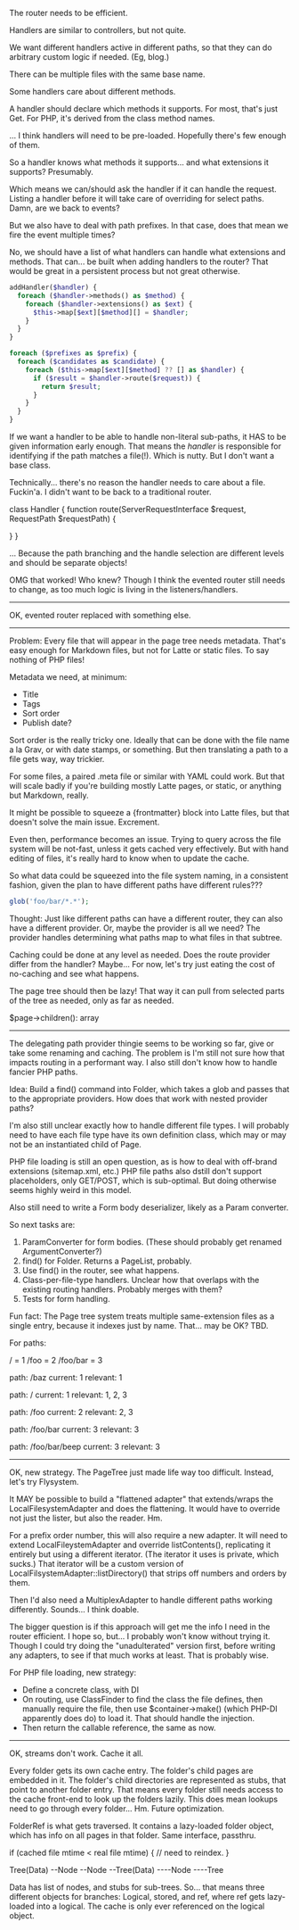 The router needs to be efficient.

Handlers are similar to controllers, but not quite.

We want different handlers active in different paths, so that they can do arbitrary custom logic if needed.  (Eg, blog.)

There can be multiple files with the same base name.

Some handlers care about different methods.

A handler should declare which methods it supports.  For most, that's just Get.  For PHP, it's derived from the class method names.

... I think handlers will need to be pre-loaded.  Hopefully there's few enough of them.

So a handler knows what methods it supports... and what extensions it supports?  Presumably.

Which means we can/should ask the handler if it can handle the request.  Listing a handler before it will take care of overriding for select paths.  Damn, are we back to events?

But we also have to deal with path prefixes.  In that case, does that mean we fire the event multiple times?

No, we should have a list of what handlers can handle what extensions and methods.  That can... be built when adding handlers to the router?  That would be great in a persistent process but not great otherwise.

```php
addHandler($handler) {
  foreach ($handler->methods() as $method) {
    foreach ($handler->extensions() as $ext) {
      $this->map[$ext][$method][] = $handler;
    }
  }
}

foreach ($prefixes as $prefix) {
  foreach ($candidates as $candidate) {
    foreach ($this->map[$ext][$method] ?? [] as $handler) {
      if ($result = $handler->route($request)) {
        return $result;
      }
    }
  }
}
```

If we want a handler to be able to handle non-literal sub-paths, it HAS to be given information early enough.  That means the *handler* is responsible for identifying if the path matches a file(!).  Which is nutty.  But I don't want a base class.

Technically... there's no reason the handler needs to care about a file.  Fuckin'a.  I didn't want to be back to a traditional router.

class Handler {
  function route(ServerRequestInterface $request, RequestPath $requestPath) {
    
  }
}

... Because the path branching and the handle selection are different levels and should be separate objects!

OMG that worked!  Who knew?  Though I think the evented router still needs to change, as too much logic is living in the listeners/handlers.

--------------------------

OK, evented router replaced with something else.

--------------------------

Problem: Every file that will appear in the page tree needs metadata.  That's easy enough for Markdown files, but not for Latte or static files.  To say nothing of PHP files!

Metadata we need, at minimum:

* Title
* Tags
* Sort order
* Publish date?

Sort order is the really tricky one.  Ideally that can be done with the file name a la Grav, or with date stamps, or something.  But then translating a path to a file gets way, way trickier.

For some files, a paired .meta file or similar with YAML could work.  But that will scale badly if you're building mostly Latte pages, or static, or anything but Markdown, really.

It might be possible to squeeze a {frontmatter} block into Latte files, but that doesn't solve the main issue.  Excrement.

Even then, performance becomes an issue.  Trying to query across the file system will be not-fast, unless it gets cached very effectively.  But with hand editing of files, it's really hard to know when to update the cache.

So what data could be squeezed into the file system naming, in a consistent fashion, given the plan to have different paths have different rules???

```php
glob('foo/bar/*.*');
```

Thought: Just like different paths can have a different router, they can also have a different provider.  Or, maybe the provider is all we need?  The provider handles determining what paths map to what files in that subtree.

Caching could be done at any level as needed.  Does the route provider differ from the handler?  Maybe...  For now, let's try just eating the cost of no-caching and see what happens.

The page tree should then be lazy!  That way it can pull from selected parts of the tree as needed, only as far as needed.

$page->children(): array<Page>

-----------------

The delegating path provider thingie seems to be working so far, give or take some renaming and caching.  The problem is I'm still not sure how that impacts routing in a performant way.  I also still don't know how to handle fancier PHP paths.

Idea: Build a find() command into Folder, which takes a glob and passes that to the appropriate providers.  How does that work with nested provider paths?

I'm also still unclear exactly how to handle different file types.  I will probably need to have each file type have its own definition class, which may or may not be an instantiated child of Page.

PHP file loading is still an open question, as is how to deal with off-brand extensions (sitemap.xml, etc.)  PHP file paths also dstill don't support placeholders, only GET/POST, which is sub-optimal.  But doing otherwise seems highly weird in this model.

Also still need to write a Form body deserializer, likely as a Param converter.

So next tasks are:

1. ParamConverter for form bodies.  (These should probably get renamed ArgumentConverter?)
2. find() for Folder.  Returns a PageList, probably.
3. Use find() in the router, see what happens.
4. Class-per-file-type handlers.  Unclear how that overlaps with the existing routing handlers.  Probably merges with them?
5. Tests for form handling.

Fun fact: The Page tree system treats multiple same-extension files as a single entry, because it indexes just by name.  That... may be OK?  TBD.

For paths:

/ = 1
/foo = 2
/foo/bar = 3

path: /baz
current: 1
relevant: 1

path: /
current: 1
relevant: 1, 2, 3

path: /foo
current: 2
relevant: 2, 3

path: /foo/bar
current: 3
relevant: 3

path: /foo/bar/beep
current: 3
relevant: 3

--------------

OK, new strategy.  The PageTree just made life way too difficult.  Instead, let's try Flysystem.

It MAY be possible to build a "flattened adapter" that extends/wraps the LocalFilesystemAdapter and does the flattening.  It would have to override not just the lister, but also the reader. Hm.

For a prefix order number, this will also require a new adapter.  It will need to extend LocalFileystemAdapter and override listContents(), replicating it entirely but using a different iterator.  (The iterator it uses is private, which sucks.)  That iterator will be a custom version of LocalFilsystemAdapter::listDirectory() that strips off numbers and orders by them.

Then I'd also need a MultiplexAdapter to handle different paths working differently.  Sounds... I think doable.


The bigger question is if this approach will get me the info I need in the router efficient.  I hope so, but...  I probably won't know without trying it.  Though I could try doing the "unadulterated" version first, before writing any adapters, to see if that much works at least.  That is probably wise.


For PHP file loading, new strategy:

* Define a concrete class, with DI
* On routing, use ClassFinder to find the class the file defines, then manually require the file, then use $container->make() (which PHP-DI apparently does do) to load it.  That should handle the injection.
* Then return the callable reference, the same as now.

----------------------

OK, streams don't work.  Cache it all.

Every folder gets its own cache entry.
The folder's child pages are embedded in it.
The folder's child directories are represented as stubs, that point to another folder entry.
That means every folder still needs access to the cache front-end to look up the folders lazily.
This does mean lookups need to go through every folder... Hm.  Future optimization.

FolderRef is what gets traversed.  It contains a lazy-loaded folder object, which has info on all pages in that folder.  Same interface, passthru.

if (cached file mtime < real file mtime) {
  // need to reindex.
}

Tree(Data)
--Node
--Node
--Tree(Data)
----Node
----Tree

Data has list of nodes, and stubs for sub-trees.  So... that means three different objects for branches: Logical, stored, and ref, where ref gets lazy-loaded into a logical.  The cache is only ever referenced on the logical object.
